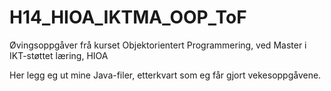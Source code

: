 H14_HIOA_IKTMA_OOP_ToF
======================

Øvingsoppgåver frå kurset Objektorientert Programmering, ved Master i IKT-støttet læring, HIOA

Her legg eg ut mine Java-filer, etterkvart som eg får gjort vekesoppgåvene.
